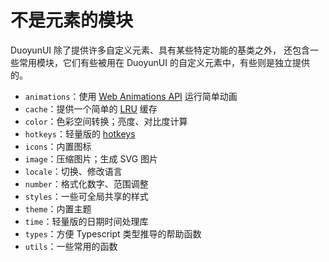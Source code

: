 # 不是元素的模块

DuoyunUI 除了提供许多自定义元素、具有某些特定功能的基类之外，
还包含一些常用模块，它们有些被用在 DuoyunUI 的自定义元素中，有些则是独立提供的。

- `animations`：使用 [Web Animations API](https://developer.mozilla.org/en-US/docs/Web/API/Web_Animations_API) 运行简单动画
- `cache`：提供一个简单的 [LRU](<https://en.wikipedia.org/wiki/Cache_replacement_policies#Least_recently_used_(LRU)>) 缓存
- `color`：色彩空间转换；亮度、对比度计算
- `hotkeys`：轻量版的 [hotkeys](https://github.com/greena13/react-hotkeys)
- `icons`：内置图标
- `image`：压缩图片；生成 SVG 图片
- `locale`：切换、修改语言
- `number`：格式化数字、范围调整
- `styles`：一些可全局共享的样式
- `theme`：内置主题
- `time`：轻量版的日期时间处理库
- `types`：方便 Typescript 类型推导的帮助函数
- `utils`：一些常用的函数
